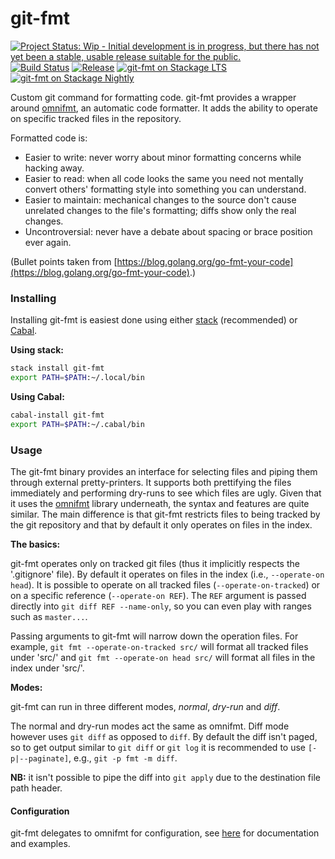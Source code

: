 # git-fmt

[![Project Status: Wip - Initial development is in progress, but there has not yet been a stable, usable release suitable for the public.](http://www.repostatus.org/badges/1.0.0/wip.svg)](http://www.repostatus.org/#wip)
[![Build Status](https://travis-ci.org/hjwylde/git-fmt.svg?branch=master)](https://travis-ci.org/hjwylde/git-fmt)
[![Release](https://img.shields.io/github/release/hjwylde/git-fmt.svg)](https://github.com/hjwylde/git-fmt/releases/latest)
[![git-fmt on Stackage LTS](https://www.stackage.org/package/git-fmt/badge/lts)](https://www.stackage.org/lts/package/git-fmt)
[![git-fmt on Stackage Nightly](https://www.stackage.org/package/git-fmt/badge/nightly)](https://www.stackage.org/nightly/package/git-fmt)

Custom git command for formatting code.
git-fmt provides a wrapper around [omnifmt](https://github.com/hjwylde/omnifmt),
    an automatic code formatter.
It adds the ability to operate on specific tracked files in the repository.

Formatted code is:

* Easier to write: never worry about minor formatting concerns while hacking away.
* Easier to read: when all code looks the same you need not mentally convert others' formatting
  style into something you can understand.
* Easier to maintain: mechanical changes to the source don't cause unrelated changes to the file's
  formatting; diffs show only the real changes.
* Uncontroversial: never have a debate about spacing or brace position ever again.

(Bullet points taken from [https://blog.golang.org/go-fmt-your-code](https://blog.golang.org/go-fmt-your-code).)

### Installing

Installing git-fmt is easiest done using either
    [stack](https://github.com/commercialhaskell/stack) (recommended) or
    [Cabal](https://github.com/haskell/cabal).

**Using stack:**

```bash
stack install git-fmt
export PATH=$PATH:~/.local/bin
```

**Using Cabal:**

```bash
cabal-install git-fmt
export PATH=$PATH:~/.cabal/bin
```

### Usage

The git-fmt binary provides an interface for selecting files and piping them through external
    pretty-printers.
It supports both prettifying the files immediately and performing dry-runs to see which files are
    ugly.
Given that it uses the [omnifmt](https://github.com/hjwylde/omnifmt) library underneath, the syntax
    and features are quite similar.
The main difference is that git-fmt restricts files to being tracked by the git repository and that
    by default it only operates on files in the index.

**The basics:**

git-fmt operates only on tracked git files (thus it implicitly respects the '.gitignore' file).
By default it operates on files in the index (i.e., `--operate-on head`).
It is possible to operate on all tracked files (`--operate-on-tracked`) or on a specific reference
    (`--operate-on REF`).
The `REF` argument is passed directly into `git diff REF --name-only`, so you can even play with
    ranges such as `master...`.

Passing arguments to git-fmt will narrow down the operation files.
For example, `git fmt --operate-on-tracked src/` will format all tracked files under 'src/' and
    `git fmt --operate-on head src/` will format all files in the index under 'src/'.

**Modes:**

git-fmt can run in three different modes, *normal*, *dry-run* and *diff*.

The normal and dry-run modes act the same as omnifmt.
Diff mode however uses `git diff` as opposed to `diff`.
By default the diff isn't paged, so to get output similar to `git diff` or `git log` it is
    recommended to use `[-p|--paginate]`, e.g., `git -p fmt -m diff`.

**NB:** it isn't possible to pipe the diff into `git apply` due to the destination file path
    header.

#### Configuration

git-fmt delegates to omnifmt for configuration, see
    [here](https://github.com/hjwylde/git-fmt#configuration) for documentation and examples.


